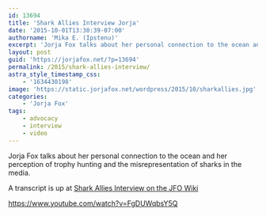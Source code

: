 ```yaml
---
id: 13694
title: 'Shark Allies Interview Jorja'
date: '2015-10-01T13:30:39-07:00'
authorname: 'Mika E. (Ipstenu)'
excerpt: 'Jorja Fox talks about her personal connection to the ocean and her perception of trophy hunting and the misrepresentation of sharks in the media.'
layout: post
guid: 'https://jorjafox.net/?p=13694'
permalink: /2015/shark-allies-interview/
astra_style_timestamp_css:
    - '1634430198'
image: 'https://static.jorjafox.net/wordpress/2015/10/sharkallies.jpg'
categories:
    - 'Jorja Fox'
tags:
    - advocacy
    - interview
    - video
---
```


Jorja Fox talks about her personal connection to the ocean and her perception of trophy hunting and the misrepresentation of sharks in the media.

A transcript is up at <a href="https://jorjafox.net/wiki/Shark_Allies_(29_September_2015)">Shark Allies Interview on the JFO Wiki</a>

https://www.youtube.com/watch?v=FgDUWqbsY5Q
